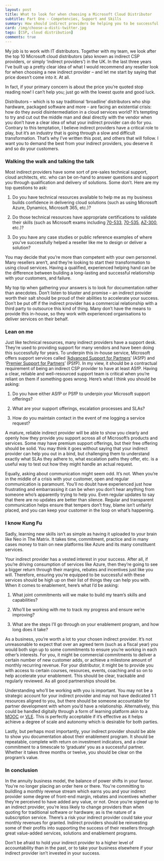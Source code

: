 ```yaml
---
layout: post
title: What to look for when choosing a Microsoft Cloud Distributor
subtitle: Part One - Competencies, Support and Skills
summary: How should indirect providers be helping you to be successful with cloud services?
card: /img/choose-a-disti-twitter.jpg
tags: [CSP, cloud distribution]
comments: true
---
```


My job is to work with IT distributors. Together with my team, we look after the top 10 Microsoft cloud distributors (also known as indirect CSP providers, or simply ‘indirect providers’) in the UK. In the last three years I’ve built up a pretty clear idea of what I would recommend any reseller look for when choosing a new indirect provider – and let me start by saying that price doesn’t come into it. At all.

In fact, if your primary concern is about the price you’re quoted stop reading now! I can’t help you; just go with the lowest quote and good luck.

Distributors – which is to say traditional ‘broadline’ distributors who ship hardware, packaged software and more – are facing an existential crisis: how do they avoid disintermediation in a cloud services world? It’s tempting to try and cut out the middle man and deal directly with the vendor when you don’t have a clear idea of what your indirect provider can do for you. Contrary to this temptation, I believe indirect providers have a critical role to play, but it’s an industry that is going through a slow and difficult transformation. That’s why I’ve written this post, and others that will follow.
I want you to demand the best from your indirect providers, you deserve it and so do your customers.

### Walking the walk and talking the talk

Most indirect providers have some sort of pre-sales technical support, cloud architects, etc. who can be on-hand to answer questions and support you through qualification and delivery of solutions. Some don’t. Here are my top questions to ask:

1.	Do you have technical resources available to help me as my business builds confidence in delivering cloud solutions (such as using Microsoft Azure, Dynamics, Microsoft 365, etc.)?

2.	Do those technical resources have appropriate certifications to validate their skills (such as Microsoft exams including [70-533](https://www.microsoft.com/en-gb/learning/exam-70-533.aspx "70-533 Exam Details"), [70-535](https://www.microsoft.com/en-gb/learning/exam-70-535.aspx "70-535 Exam Details"), [AZ-300](https://www.microsoft.com/en-us/learning/exam-az-300.aspx "AZ-300 Exam Details"), etc.)?

3.	Do you have any case studies or public reference examples of where you’ve successfully helped a reseller like me to design or deliver a solution?

You may decide that you’re more than competent with your own personnel. Many resellers aren’t, and they’re looking to start their transformation to using cloud services. Having a qualified, experienced helping hand can be the difference between building a long-lasting and successful relationship with your customers, and failure.

My top tip when gathering your answers is to look for documentation rather than anecdotes. Don’t listen to bluster and promise – an indirect provider worth their salt should be proud of their abilities to accelerate your success.
Don’t be put off if the indirect provider has a commercial relationship with a third party to outsource this kind of thing. Many don’t have the means to provide this in-house, so they work with experienced organisations to deliver services on their behalf.

### Lean on me

Just like technical resources, many indirect providers have a support desk. They’re used to providing support for many vendors and have been doing this successfully for years. To underpin this in-house service, Microsoft offers support services called ‘[Advanced Support for Partners](https://partner.microsoft.com/en-us/support/advanced-cloud-support "ASfP Details")’ (ASfP) and ‘[Premier Support for Partners](https://partner.microsoft.com/en-gb/support/microsoft-services-premier-support "PsfP Details")’ (PSfP). In my view, it should be a contractual requirement of being an indirect CSP provider to have at least ASfP. Having a clear, reliable and well-resourced support team is critical when you’re reliant on them if something goes wrong. Here’s what I think you should be asking:

1.	Do you have either ASfP or PSfP to underpin your Microsoft support offerings?

2.	What are your support offerings, escalation processes and SLAs?

3.	How do you maintain contact in the event of me logging a service request?

A mature, reliable indirect provider will be able to show you clearly and openly how they provide you support across all of Microsoft’s products and services. Some may have premium support offerings, but their free offering should be solid. You may think it goes without saying that your indirect provider can help you out in a bind, but challenging them to understand exactly what SLAs they adhere to, what escalation paths they offer, etc. is a useful way to test out how they might handle an actual request.

Equally, asking about communication might seem odd. It’s not. When you’re in the middle of a crisis with your customer, open and regular communication is paramount. You’ll no doubt have experienced just how frustrating and embarrassing it can be when you don’t hear anything from someone who’s apparently trying to help you. Even regular updates to say that there are no updates are better than silence. Regular and transparent communication helps ensure that tempers don’t fray, blame isn’t unfairly placed, and you can keep your customer in the loop on what’s happening.

### I know Kung Fu

Sadly, learning new skills isn’t as simple as having it uploaded to your brain like Neo in The Matrix. It takes time, commitment, practice and in many cases money to train on new platforms like Azure and its many constituent services.

Your indirect provider has a vested interest in your success. After all, if you’re driving consumption of services like Azure, then they’re going to see a bigger return through their margins, rebates and incentives just like you will. Therefore, ensuring you’re equipped to be successful with these services should be high up on their list of things they can help you with. When it comes to enablement, here’s what I’d be asking:

1.	What joint commitments will we make to build my team’s skills and capabilities?

2.	Who’ll be working with me to track my progress and ensure we’re improving?

3.	What are the steps I’ll go through on your enablement program, and how long does it take?

As a business, you’re worth a lot to your chosen indirect provider. It’s not unreasonable to expect that over an agreed term (such as a fiscal year) you would both sign up to some commitments to ensure you’re working in each other’s interests. For you, it might be commercial commitments to deliver a certain number of new customer adds, or achieve a milestone amount of monthly recurring revenue. For your distributor, it might be to provide you with access to certain courses, resources, events, coaching and so on to help accelerate your enablement. This should be clear, trackable and regularly reviewed. As all good partnerships should be.

Understanding who’ll be working with you is important. You may not be a strategic account for your indirect provider and may not have dedicated 1:1 resources aligned to you, but there should be someone accountable for partner development with whom you’d have a relationship. Alternatively, this could be handled digitally through a form of learning platform akin to a [MOOC](https://en.wikipedia.org/wiki/Massive_open_online_course "Massie open online course") or [VLE](https://en.wikipedia.org/wiki/Virtual_learning_environment "Virtual Learning Environment"). This is perfectly acceptable if it’s effective as it helps achieve a degree of scale and autonomy which is desirable for both parties.

Lastly, but perhaps most importantly, your indirect provider should be able to show you documentation about their enablement program. It should be repeatable, complete with return on investment indicators, and a clear commitment to a timescale to ‘graduate’ you as a successful partner. Whether it takes three months or twelve, you should be clear on the program’s value.

### In conclusion

In the annuity business model, the balance of power shifts in your favour. You're no longer placing an order here or there. You're committing to buildling a monthly revenue stream which earns you and your indirect provider some degree of front-end margin, rebates and incentives whether they're perceived to have added any value, or not. Once you’re signed up to an indirect provider, you’re less likely to change providers than when quoting for traditional software or hardware; as is the nature of a subscription service. There’s a risk your indirect provider could take your monthly revenues for granted. Indirect providers should be reinvesting some of their profits into supporting the success of their resellers through great value-added services, solutions and enablement programs. 

Don’t be afraid to hold your indirect provider to a higher level of accountability than in the past, or to take your business elsewhere if your indirect provider isn’t invested in your success.
